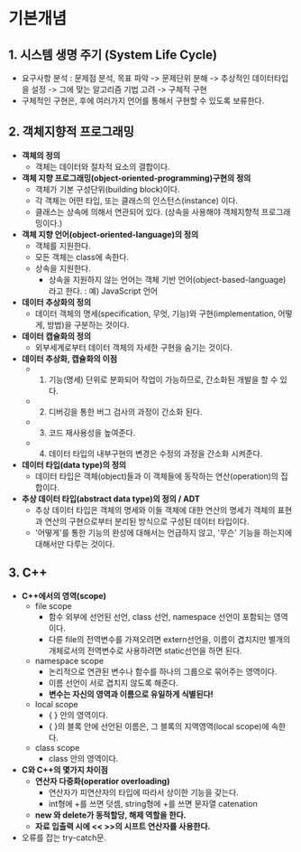 # 기본개념

## 1. 시스템 생명 주기 (System Life Cycle)
  - 요구사항 분석 : 문제점 분석, 목표 파악 -> 문제단위 분해 -> 추상적인 데이터타입을 설정 -> 그에 맞는 알고리즘 기법 고려 -> 구체적 구현
  - 구체적인 구현은, 후에 여러가지 언어를 통해서 구현할 수 있도록 보류한다.
  
## 2. 객체지향적 프로그래밍
  - **객체의 정의**
    - 객체는 데이터와 절차적 요소의 결합이다.
  - **객체 지향 프로그래밍(object-oriented-programming)구현의 정의**
    - 객체가 기본 구성단위(building block)이다.
    - 각 객체는 어떤 타입, 또는 클래스의 인스턴스(instance) 이다.
    - 클래스는 상속에 의해서 연관되어 있다. (상속을 사용해야 객체지향적 프로그래밍이다.)
  - **객체 지향 언어(object-oriented-language)의 정의**
    - 객체를 지원한다.
    - 모든 객체는 class에 속한다.
    - 상속을 지원한다.
      - 상속을 지원하지 않는 언어는 객체 기반 언어(object-based-language)라고 한다. : 예) JavaScript 언어
  - **데이터 추상화의 정의**
    - 데이터 객체의 명세(specification, 무엇, 기능)와 구현(implementation, 어떻게, 방법)을 구분하는 것이다.
  - **데이터 캡슐화의 정의**
    - 외부세계로부터 데이터 객체의 자세한 구현을 숨기는 것이다.
  - **데이터 추상화, 캡슐화의 이점**
    - 1. 기능(명세) 단위로 분화되어 작업이 가능하므로, 간소화된 개발을 할 수 있다.
    - 2. 디버깅을 통한 버그 검사의 과정이 간소화 된다.
    - 3. 코드 재사용성을 높여준다.
    - 4. 데이터 타입의 내부구현의 변경은 수정의 과정을 간소화 시켜준다.
  - **데이터 타입(data type)의 정의**
    - 데이터 타입은 객체(object)들과 이 객체들에 동작하는 연산(operation)의 집합이다.
  - **추상 데이터 타입(abstract data type)의 정의 / ADT**
    - 추상 데이터 타입은 객체의 명세와 이들 객체에 대한 연산의 명세가 객체의 표현과 연산의 구현으로부터 분리된 방식으로 구성된 데이터 타입이다. 
    - '어떻게'를 통한 기능의 완성에 대해서는 언급하지 않고, '무슨' 기능을 하는지에 대해서만 다루는 것이다.
    
## 3. C++
  - **C++에서의 영역(scope)**
    - file scope
      - 함수 외부에 선언된 선언, class 선언, namespace 선언이 포함되는 영역이다.
      - 다른 file의 전역변수를 가져오려면 extern선언을, 이름이 겹치지만 별개의 개체로서의 전역변수로 사용하려면 static선언을 하면 된다.
    - namespace scope
      - 논리적으로 연관된 변수나 함수를 하나의 그룹으로 묶어주는 영역이다.
      - 이름 선언이 서로 겹치지 않도록 해준다.
      - **변수는 자신의 영역과 이름으로 유일하게 식별된다!**
    - local scope
      - { } 안의 영역이다.
      - { }의 블록 안에 선언된 이름은, 그 블록의 지역영역(local scope)에 속한다.
    - class scope
      - class 안의 영역이다.
  - **C와 C++의  몇가지 차이점**      
    - **연산자 다중화(operatior overloading)**
      - 연산자가 피연산자의 타입에 따라서 상이한 기능을 갖는다.
      - int형에 +를 쓰면 덧셈, string형에 +를 쓰면 문자열 catenation
    - **new 와 delete가 동적할당, 해제 역할을 한다.**
    - **자료 입출력 시에 << >>의 시프트 연산자를 사용한다.**
  - 오류를 잡는 try-catch문.
    
    
    
    
    
    
    
    
    